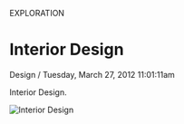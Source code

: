 <p class="type">EXPLORATION</p>

# Interior Design

<p class="meta">Design  /  Tuesday, March 27, 2012 11:01:11am</p>

Interior Design.

![Interior Design](https://farooq-agent.web.app/assets/images/works/large/TnJWPk5J_work_image.png)
